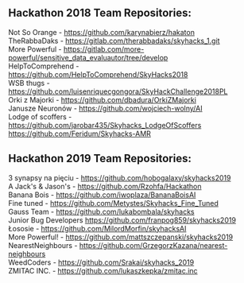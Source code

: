 ## Hackathon 2018 Team Repositories:
Not So Orange - https://github.com/karynabierz/hakaton   
TheRabbaDaks	- https://gitlab.com/therabbadaks/skyhacks_1.git  
More Powerful	- https://gitlab.com/more-powerful/sensitive_data_evaluautor/tree/develop  
HelpToComprehend - https://github.com/HelpToComprehend/SkyHacks2018  
WSB thugs	- https://github.com/luisenriquecgongora/SkyHackChallenge2018PL  
Orki z Majorki - https://github.com/dbadura/OrkiZMajorki   
Janusze Neuronów - https://github.com/wojciech-wolny/AI   
Lodge of scoffers	- https://github.com/jarobar435/Skyhacks_LodgeOfScoffers    https://github.com/Feridum/Skyhacks-AMR   		


## Hackathon 2019 Team Repositories:

3 synapsy na pięciu - https://github.com/hobogalaxy/skyhacks2019   
A Jack's & Jason's - https://github.com/Rzohfa/Hackathon    
Banana Bois - https://github.com/iwoplaza/BananaBoisAI     
Fine tuned - https://github.com/Metystes/Skyhacks_Fine_Tuned  
Gauss Team - https://github.com/lukabombala/skyhacks  
Junior Bug Developers https://github.com/franpog859/skyhacks2019   
Łososie - https://github.com/MilordMorfin/skyhacksAI  
More Powerful! - https://github.com/mattszczepanski/skyhacks2019   
NearestNeighbours - https://github.com/GrzegorzKazana/nearest-neighbours   
WeedCoders - https://github.com/Srakai/skyhacks_2019  
ZMITAC INC. - https://github.com/lukaszkepka/zmitac.inc  

